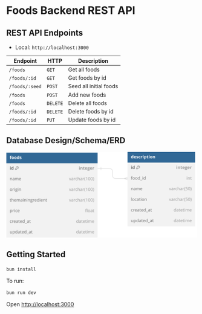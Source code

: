 # Foods Backend REST API

## REST API Endpoints

- Local: `http://localhost:3000`

| Endpoint       | HTTP     | Description            |
| -------------- | -------- | ---------------------- |
| `/foods`       | `GET`    | Get all foods          |
| `/foods/:id`   | `GET`    | Get foods by id        |
| `/foods/:seed` | `POST`   | Seed all initial foods |
| `/foods`       | `POST`   | Add new foods          |
| `/foods`       | `DELETE` | Delete all foods       |
| `/foods/:id`   | `DELETE` | Delete foods by id     |
| `/foods/:id`   | `PUT`    | Update foods by id     |

## Database Design/Schema/ERD

![ERD](./assets/foods-erd.svg)

## Getting Started

```sh
bun install
```

To run:

```sh
bun run dev
```

Open <http://localhost:3000>
